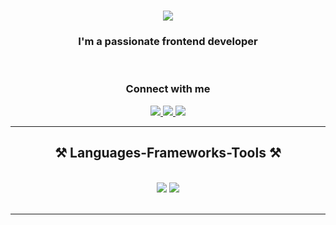 <h1 align="center">
    <img src="https://readme-typing-svg.herokuapp.com/?font=Righteous&size=35&center=true&vCenter=true&width=200&height=70&duration=4000&lines=Hej+hej!+👋;+I'm+Dina+Mostafa!;" />
</h1>

<h3 align="center">I'm a passionate frontend developer </h3>

<br/>

 
<div align="center"> 
  <h3 align="center">Connect with me</h3>
  <a href="mailto:dinayoussry96@gmail.com">
    <img src="https://img.shields.io/badge/Gmail-333333?style=for-the-badge&logo=gmail&logoColor=red" />
  </a>
  <a href="https://www.linkedin.com/in/dina-mostafa-929980108/" target="_blank">
    <img src="https://img.shields.io/badge/LinkedIn-0077B5?style=for-the-badge&logo=linkedin&logoColor=white" target="_blank" />
  </a>
  <a href="https://www.behance.net/dina-Mostafa" target="_blank">
     <img src="https://img.shields.io/badge/Behance-053eff?style=for-the-badge&logo=behance&logoColor=white" target="_blank" /> <!-- sqlite, safari, google-chrome are other good icon options -->
  </a>
</div>

 <hr/>
 
<h2 align="center">⚒️ Languages-Frameworks-Tools ⚒️</h2>
<br/>
<div align="center">
    <img src="https://skillicons.dev/icons?i=javascript,typescript,react,next,html,css,figma,tailwind" />
    <img src="https://skillicons.dev/icons?i=nodejs,express,sqlite" /><br>
</div>

<br/>
<hr/>


  
